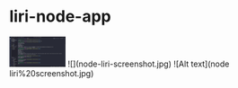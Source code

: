 # liri-node-app
<img src = "node-liri-screenshot.jpg" width = "100">
![](node-liri-screenshot.jpg)
![Alt text](node liri%20screenshot.jpg)
